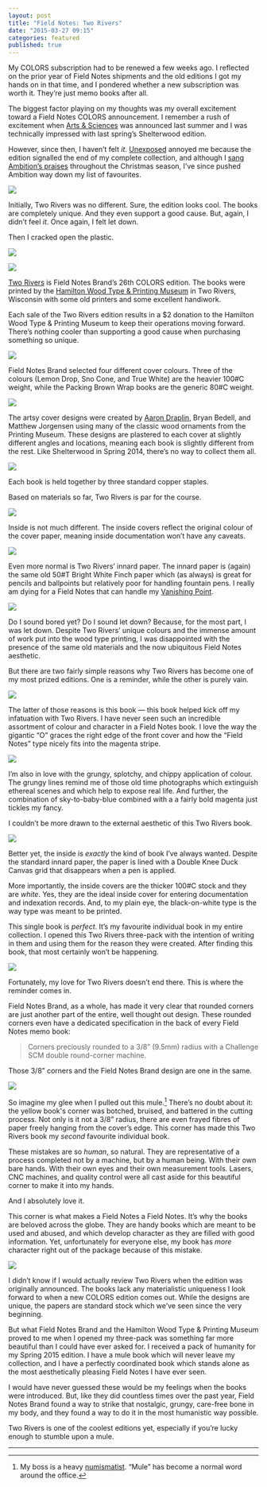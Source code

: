 ```yaml
---
layout: post
title: "Field Notes: Two Rivers"
date: "2015-03-27 09:15"
categories: featured
published: true
---
```


My COLORS subscription had to be renewed a few weeks ago. I reflected on the prior year of Field Notes shipments and the old editions I got my hands on in that time, and I pondered whether a new subscription was worth it. They’re just memo books after all.

The biggest factor playing on my thoughts was my overall excitement toward a Field Notes COLORS announcement. I remember a rush of excitement when [Arts & Sciences](http://thenewsprint.co/2014/06/16/field-notes-arts-and-sciences/) was announced last summer and I was technically impressed with last spring’s Shelterwood edition. 

However, since then, I haven’t felt *it*. [Unexposed](http://thenewsprint.co/2014/10/16/field-notes-unexposed/) annoyed me because the edition signalled the end of my complete collection, and although I [sang Ambition’s praises](http://thenewsprint.co/2014/11/20/field-notes-ambition-2/) throughout the Christmas season, I’ve since pushed Ambition way down my list of favourites.

*![](http://thenewsprint.s3.amazonaws.com/media/2015/03/FN-Two-Rivers-1.jpg)*

Initially, Two Rivers was no different. Sure, the edition looks cool. The books are completely unique. And they even support a good cause. But, again, I didn’t feel *it*. Once again, I felt let down.

Then I cracked open the plastic.

*![](http://thenewsprint.s3.amazonaws.com/media/2015/03/FN-Two-Rivers-4.jpg)*

*![](http://thenewsprint.s3.amazonaws.com/media/2015/03/FN-Two-Rivers-5.jpg)*

[Two Rivers](http://fieldnotesbrand.com/colors/tworivers/) is Field Notes Brand’s 26th COLORS edition. The books were printed by the [Hamilton Wood Type & Printing Museum](http://woodtype.org/) in Two Rivers, Wisconsin with some old printers and some excellent handiwork. 

Each sale of the Two Rivers edition results in a $2 donation to the Hamilton Wood Type & Printing Museum to keep their operations moving forward. There’s nothing cooler than supporting a good cause when purchasing something so unique.

*![](http://thenewsprint.s3.amazonaws.com/media/2015/03/FN-Two-Rivers-8.jpg)*

Field Notes Brand selected four different cover colours. Three of the colours (Lemon Drop, Sno Cone, and True White) are the heavier 100#C weight, while the Packing Brown Wrap books are the generic 80#C weight. 

*![](http://thenewsprint.s3.amazonaws.com/media/2015/03/FN-Two-Rivers-11.jpg)*

The artsy cover designs were created by [Aaron Draplin](http://draplin.com), Bryan Bedell, and Matthew Jorgensen using many of the classic wood ornaments from the Printing Museum. These designs are plastered to each cover at slightly different angles and locations, meaning each book is slightly different from the rest. Like Shelterwood in Spring 2014, there’s no way to collect them all.

*![](http://thenewsprint.s3.amazonaws.com/media/2015/03/FN-Two-Rivers-6.jpg)*

Each book is held together by three standard copper staples. 

Based on materials so far, Two Rivers is par for the course.

*![](http://thenewsprint.s3.amazonaws.com/media/2015/03/FN-Two-Rivers-10.jpg)*

Inside is not much different. The inside covers reflect the original colour of the cover paper, meaning inside documentation won’t have any caveats.

*![](http://thenewsprint.s3.amazonaws.com/media/2015/03/FN-Two-Rivers-9.jpg)*

Even more normal is Two Rivers’ innard paper. The innard paper is (again) the same old 50#T Bright White Finch paper which (as always) is great for pencils and ballpoints but relatively poor for handling fountain pens. I really am dying for a Field Notes that can handle my [Vanishing Point](http://thenewsprint.co/2015/02/17/pilot-vanishing-point/).

*![](http://thenewsprint.s3.amazonaws.com/media/2015/03/FN-Two-Rivers-7.jpg)*

Do I sound bored yet? Do I sound let down? Because, for the most part, I was let down. Despite Two Rivers’ unique colours and the immense amount of work put into the wood type printing, I was disappointed with the presence of the same old materials and the now ubiquitous Field Notes aesthetic.

But there are two fairly simple reasons why Two Rivers has become one of my most prized editions. One is a reminder, while the other is purely vain.

*![](http://thenewsprint.s3.amazonaws.com/media/2015/03/FN-Two-Rivers-14.jpg)*

The latter of those reasons is this book — this book helped kick off my infatuation with Two Rivers. I have never seen such an incredible assortment of colour and character in a Field Notes book. I love the way the gigantic “O” graces the right edge of the front cover and how the “Field Notes” type nicely fits into the magenta stripe. 

*![](http://thenewsprint.s3.amazonaws.com/media/2015/03/FN-Two-Rivers-16.jpg)*

I’m also in love with the grungy, splotchy, and chippy application of colour. The grungy lines remind me of those old time photographs which extinguish ethereal scenes and which help to expose real life. And further, the combination of sky-to-baby-blue combined with a a fairly bold magenta just tickles my fancy.

I couldn’t be more drawn to the external aesthetic of this Two Rivers book.

*![](http://thenewsprint.s3.amazonaws.com/media/2015/03/FN-Two-Rivers-15.jpg)*

Better yet, the inside is *exactly* the kind of book I’ve always wanted. Despite the standard innard paper, the paper is lined with a Double Knee Duck Canvas grid that disappears when a pen is applied. 

More importantly, the inside covers are the thicker 100#C stock and they are *white*. Yes, they are the ideal inside cover for entering documentation and indexation records. And, to my plain eye, the black-on-white type is the way type was meant to be printed. 

This single book is *perfect*. It’s my favourite individual book in my entire collection. I opened this Two Rivers three-pack with the intention of writing in them and using them for the reason they were created. After finding this book, that most certainly won’t be happening.

*![](http://thenewsprint.s3.amazonaws.com/media/2015/03/FN-Two-Rivers-13.jpg)*

Fortunately, my love for Two Rivers doesn’t end there. This is where the reminder comes in. 

Field Notes Brand, as a whole, has made it very clear that rounded corners are just another part of the entire, well thought out design. These rounded corners even have a dedicated specification in the back of every Field Notes memo book:

> Corners preciously rounded to a 3/8” (9.5mm) radius with a Challenge SCM double round-corner machine. 

Those 3/8” corners and the Field Notes Brand design are one in the same.

*![](http://thenewsprint.s3.amazonaws.com/media/2015/03/FN-Two-Rivers-12.jpg)*

So imagine my glee when I pulled out this mule.[^1] There’s no doubt about it: the yellow book's corner was botched, bruised, and battered in the cutting process. Not only is it not a 3/8” radius, there are even frayed fibres of paper freely hanging from the cover’s edge. This corner has made this Two Rivers book my *second* favourite individual book. 

These mistakes are so *human*, so natural. They are representative of a process completed not by a machine, but by a human being. With their own bare hands. With their own eyes and their own measurement tools. Lasers, CNC machines, and quality control were all cast aside for this beautiful corner to make it into my hands. 

And I absolutely love it.

This corner is what makes a Field Notes a Field Notes. It’s why the books are beloved across the globe. They are handy books which are meant to be used and abused, and which develop character as they are filled with good information. Yet, unfortunately for everyone else, my book has *more* character right out of the package because of this mistake. 

*![](http://thenewsprint.s3.amazonaws.com/media/2015/03/FN-Two-Rivers-2.jpg)*

I didn’t know if I would actually review Two Rivers when the edition was originally announced. The books lack any materialistic uniqueness I look forward to when a new COLORS edition comes out. While the designs are unique, the papers are standard stock which we’ve seen since the very beginning.

But what Field Notes Brand and the Hamilton Wood Type & Printing Museum proved to me when I opened my three-pack was something far more beautiful than I could have ever asked for. I received a pack of humanity for my Spring 2015 edition. I have a mule book which will never leave my collection, and I have a perfectly coordinated book which stands alone as the most aesthetically pleasing Field Notes I have ever seen.

I would have never guessed these would be my feelings when the books were introduced. But, like they did countless times over the past year, Field Notes Brand found a way to strike that nostalgic, grungy, care-free bone in my body, and they found a way to do it in the most humanistic way possible.

Two Rivers is one of the coolest editions yet, especially if you’re lucky enough to stumble upon a mule.

---

[^1]: My boss is a heavy [numismatist](http://en.wikipedia.org/wiki/Numismatics). “Mule” has become a normal word around the office.